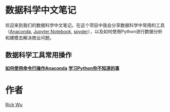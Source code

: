 # 数据科学中文笔记

欢迎来到我们的数据科学中文笔记。在这个项目中我会分享数据科学中常用的工具（[Anaconda](https://www.anaconda.com/), [Jupyter Notebook](https://jupyter.org/), [spyder](https://www.spyder-ide.org/)），以及如何使用Python进行数据分析和建模去解决商业问题。

## 数据科学工具常用操作

[**如何使用命令行操作Anaconda**](https://zhuanlan.zhihu.com/p/195858834)
[**学习Python你不知道的事**](/notebook/python_basic/学习python你不知道的事_基础篇.ipynb)



# 作者
[Rick Wu](https://www.zhihu.com/people/mj-wu-56/posts)


